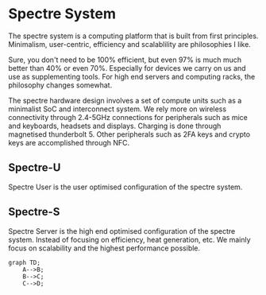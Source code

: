 # Spectre System

The spectre system is a computing platform that is built from first principles.
Minimalism, user-centric, efficiency and scalablility are philosophies I like.

Sure, you don't need to be $100\%$ efficient, but even $97\%$ is much much better than $40\%$ or even $70\%$. Especially for devices we carry on us and use as supplementing tools. For high end servers and computing racks, the philosophy changes somewhat.

The spectre hardware design involves a set of compute units such as a minimalist SoC and interconnect system. We rely more on wireless connectivity through 2.4-5GHz connections for peripherals such as mice and keyboards, headsets and displays. Charging is done through magnetised thunderbolt 5. Other peripherals such as 2FA keys and crypto keys are accomplished through NFC.

## Spectre-U

Spectre User is the user optimised configuration of the spectre system.

## Spectre-S

Spectre Server is the high end optimised configuration of the spectre system. Instead of focusing on efficiency, heat generation, etc. We mainly focus on scalability and the highest performance possible.

```mermaid
graph TD;
    A-->B;
    B-->C;
    C-->D;
```
